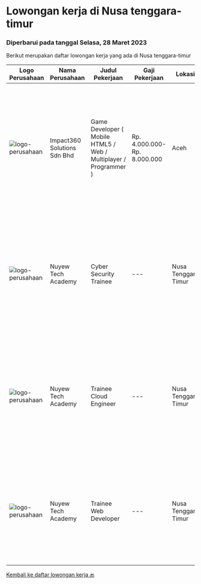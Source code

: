 
  # Lowongan kerja di Nusa tenggara-timur

  ### Diperbarui pada tanggal Selasa, 28 Maret 2023

  Berikut merupakan daftar lowongan kerja yang ada di Nusa tenggara-timur

  |Logo Perusahaan | Nama Perusahaan | Judul Pekerjaan | Gaji Pekerjaan | Lokasi | Deskripsi | Tanggal diunggah | Pranala |
  | -------------- | --------------- | --------------- | --------- | --------- | -------------- | ------- | ----------- |
  |![logo-perusahaan](https://image-service-cdn.seek.com.au/35b00a50395e5c8ad6bf2130dfd2a19f9f4bbec5/ee4dce1061f3f616224767ad58cb2fc751b8d2dc)|Impact360 Solutions Sdn Bhd|Game Developer ( Mobile HTML5 / Web / Multiplayer / Programmer )|Rp. 4.000.000-Rp. 8.000.000|Aceh|We are hiring remote HTML5 game developers from all parts of Indonesia. If you have real experience building HTML5 games or applications, you're...|Selasa, 14 Maret 2023|https://www.jobstreet.co.id/id/job/game-developer-mobile-html5-web-multiplayer-programmer-5315725/origin/my?token=0~9b2d31bd-0d93-403a-b8ae-4fd122137212&sectionRank=1&jobId=jobstreet-my-job-5315725|
|![logo-perusahaan](https://i.ibb.co/sqvTCh9/112815900-stock-vector-no-image-available-icon-flat-vector.webp)|Nuyew Tech Academy|Cyber Security Trainee|---|Nusa Tenggara Timur|We are seeking a Cyber Security Trainee to join our academy programme. This position provides the opportunity to receive full training provided by...|Senin, 27 Maret 2023|https://www.jobstreet.co.id/id/job/cyber-security-trainee-1035242174?token=0~9b2d31bd-0d93-403a-b8ae-4fd122137212&sectionRank=2&jobId=jobstreet-id-job-1035242174|
|![logo-perusahaan](https://i.ibb.co/sqvTCh9/112815900-stock-vector-no-image-available-icon-flat-vector.webp)|Nuyew Tech Academy|Trainee Cloud Engineer|---|Nusa Tenggara Timur|We are seeking a Trainee Cloud Engineer to join our academy programme. This position provides the opportunity to receive full training provided by...|Senin, 27 Maret 2023|https://www.jobstreet.co.id/id/job/trainee-cloud-engineer-1035125972?token=0~9b2d31bd-0d93-403a-b8ae-4fd122137212&sectionRank=3&jobId=jobstreet-id-job-1035125972|
|![logo-perusahaan](https://i.ibb.co/sqvTCh9/112815900-stock-vector-no-image-available-icon-flat-vector.webp)|Nuyew Tech Academy|Trainee Web Developer|---|Nusa Tenggara Timur|We are seeking a Trainee Web Developer to join our academy programme. This position provides the opportunity to receive full training in web...|Senin, 27 Maret 2023|https://www.jobstreet.co.id/id/job/trainee-web-developer-1035242150?token=0~9b2d31bd-0d93-403a-b8ae-4fd122137212&sectionRank=4&jobId=jobstreet-id-job-1035242150|


  [Kembali ke daftar lowongan kerja 🔙](../README.md#daftar-lowongan-kerja)
  